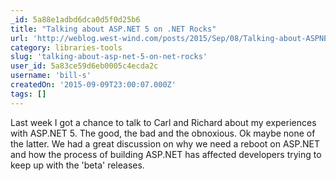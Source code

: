 ```yaml
---
_id: 5a88e1adbd6dca0d5f0d25b6
title: "Talking about ASP.NET 5 on .NET Rocks"
url: 'http://weblog.west-wind.com/posts/2015/Sep/08/Talking-about-ASPNET-5-on-NET-Rocks'
category: libraries-tools
slug: 'talking-about-asp-net-5-on-net-rocks'
user_id: 5a83ce59d6eb0005c4ecda2c
username: 'bill-s'
createdOn: '2015-09-09T23:00:07.000Z'
tags: []
---
```


Last week I got a chance to talk to Carl and Richard about my experiences with ASP.NET 5. The good, the bad and the obnoxious. Ok maybe none of the latter. We had a great discussion on why we need a reboot on ASP.NET and how the process of building ASP.NET has affected developers trying to keep up with the 'beta' releases.
